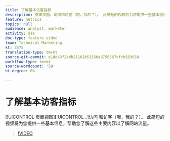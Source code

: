 ```yaml
---
title: 了解基本访客指标
description: 页面视图、访问和访客（哦，我的？）。 此简短的视频将为您提供一些基本信息，帮助您了解这些主要内容以了解网站流量。
feature: metrics
topics: null
audience: analyst, marketer
activity: use
doc-type: feature video
team: Technical Marketing
kt: 3575
translation-type: tm+mt
source-git-commit: e1dd43f24db21161b51556a3756567cfcb583038
workflow-type: tm+mt
source-wordcount: '58'
ht-degree: 0%

---
```



# 了解基本访客指标

[!UICONTROL 页面视图][!UICONTROL 、]访问  和访客（哦，我的？）。 此简短的视频将为您提供一些基本信息，帮助您了解这些主要内容以了解网站流量。

>[!VIDEO](https://video.tv.adobe.com/v/28774/?quality=12)
